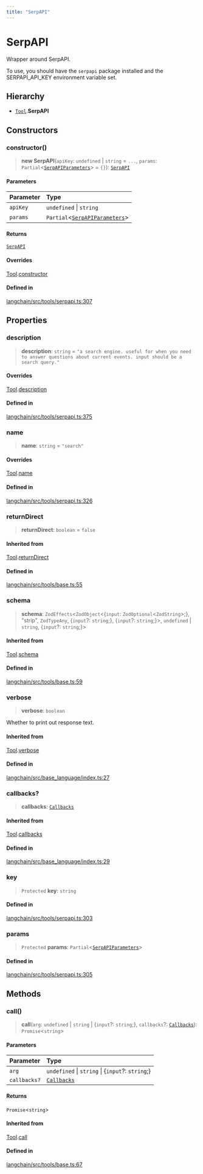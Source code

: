 ```yaml
---
title: "SerpAPI"
---
```


# SerpAPI

Wrapper around SerpAPI.

To use, you should have the `serpapi` package installed and the SERPAPI_API_KEY environment variable set.

## Hierarchy

- [`Tool`](Tool.md).**SerpAPI**

## Constructors

### constructor()

> **new SerpAPI**(`apiKey`: `undefined` \| `string` = `...`, `params`: `Partial`<[`SerpAPIParameters`](../interfaces/SerpAPIParameters.md)\> = `{}`): [`SerpAPI`](SerpAPI.md)

#### Parameters

| Parameter | Type                                                                   |
| :-------- | :--------------------------------------------------------------------- |
| `apiKey`  | `undefined` \| `string`                                                |
| `params`  | `Partial`<[`SerpAPIParameters`](../interfaces/SerpAPIParameters.md)\> |

#### Returns

[`SerpAPI`](SerpAPI.md)

#### Overrides

[Tool](Tool.md).[constructor](Tool.md#constructor)

#### Defined in

[langchain/src/tools/serpapi.ts:307](https://github.com/hwchase17/langchainjs/blob/ddf2996/langchain/src/tools/serpapi.ts#L307)

## Properties

### description

> **description**: `string` = `"a search engine. useful for when you need to answer questions about current events. input should be a search query."`

#### Overrides

[Tool](Tool.md).[description](Tool.md#description)

#### Defined in

[langchain/src/tools/serpapi.ts:375](https://github.com/hwchase17/langchainjs/blob/ddf2996/langchain/src/tools/serpapi.ts#L375)

### name

> **name**: `string` = `"search"`

#### Overrides

[Tool](Tool.md).[name](Tool.md#name)

#### Defined in

[langchain/src/tools/serpapi.ts:326](https://github.com/hwchase17/langchainjs/blob/ddf2996/langchain/src/tools/serpapi.ts#L326)

### returnDirect

> **returnDirect**: `boolean` = `false`

#### Inherited from

[Tool](Tool.md).[returnDirect](Tool.md#returndirect)

#### Defined in

[langchain/src/tools/base.ts:55](https://github.com/hwchase17/langchainjs/blob/ddf2996/langchain/src/tools/base.ts#L55)

### schema

> **schema**: `ZodEffects`<`ZodObject`<\{`input`: `ZodOptional`<`ZodString`\>;}, "strip", `ZodTypeAny`, \{`input`?: `string`;}, \{`input`?: `string`;}\>, `undefined` \| `string`, \{`input`?: `string`;}\>

#### Inherited from

[Tool](Tool.md).[schema](Tool.md#schema)

#### Defined in

[langchain/src/tools/base.ts:59](https://github.com/hwchase17/langchainjs/blob/ddf2996/langchain/src/tools/base.ts#L59)

### verbose

> **verbose**: `boolean`

Whether to print out response text.

#### Inherited from

[Tool](Tool.md).[verbose](Tool.md#verbose)

#### Defined in

[langchain/src/base_language/index.ts:27](https://github.com/hwchase17/langchainjs/blob/ddf2996/langchain/src/base_language/index.ts#L27)

### callbacks?

> **callbacks**: [`Callbacks`](../../callbacks/types/Callbacks.md)

#### Inherited from

[Tool](Tool.md).[callbacks](Tool.md#callbacks)

#### Defined in

[langchain/src/base_language/index.ts:29](https://github.com/hwchase17/langchainjs/blob/ddf2996/langchain/src/base_language/index.ts#L29)

### key

> `Protected` **key**: `string`

#### Defined in

[langchain/src/tools/serpapi.ts:303](https://github.com/hwchase17/langchainjs/blob/ddf2996/langchain/src/tools/serpapi.ts#L303)

### params

> `Protected` **params**: `Partial`<[`SerpAPIParameters`](../interfaces/SerpAPIParameters.md)\>

#### Defined in

[langchain/src/tools/serpapi.ts:305](https://github.com/hwchase17/langchainjs/blob/ddf2996/langchain/src/tools/serpapi.ts#L305)

## Methods

### call()

> **call**(`arg`: `undefined` \| `string` \| \{`input`?: `string`;}, `callbacks`?: [`Callbacks`](../../callbacks/types/Callbacks.md)): `Promise`<`string`\>

#### Parameters

| Parameter    | Type                                              |
| :----------- | :------------------------------------------------ |
| `arg`        | `undefined` \| `string` \| \{`input`?: `string`;} |
| `callbacks?` | [`Callbacks`](../../callbacks/types/Callbacks.md) |

#### Returns

`Promise`<`string`\>

#### Inherited from

[Tool](Tool.md).[call](Tool.md#call)

#### Defined in

[langchain/src/tools/base.ts:67](https://github.com/hwchase17/langchainjs/blob/ddf2996/langchain/src/tools/base.ts#L67)
